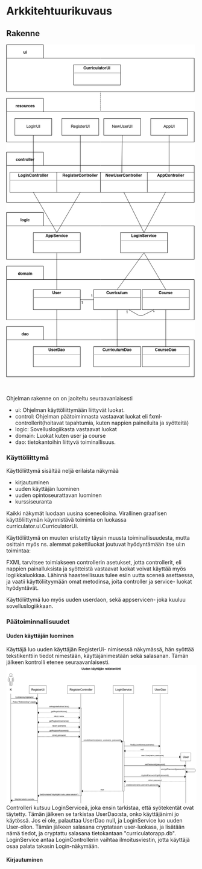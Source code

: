# Arkkitehtuurikuvaus
## Rakenne
<img src ="https://raw.githubusercontent.com/nothros/ot-harjoitustyo/master/CurriculatorApp/dokumentaatio/kuvat/paakaavio.png" width="500"> 

<p>&nbsp;</p>

<p> Ohjelman rakenne on on jaoiteltu seuraavanlaisesti</p>

  - ui: Ohjelman käyttöliittymään liittyvät luokat.
  - control: Ohjelman päätoiminnasta vastaavat luokat eli fxml- controllerit(hoitavat tapahtumia, kuten nappien paineiluita ja syötteitä)
  - logic: Sovelluslogiikasta vastaavat luokat
  - domain: Luokat kuten user ja course
  - dao: tietokantoihin liittyvä toiminallisuus.
  

### Käyttöliittymä

Käyttöliittymä sisältää neljä erilaista näkymää

   - kirjautuminen
   - uuden käyttäjän luominen
   - uuden opintoseurattavan luominen
   - kurssiseuranta

Kaikki näkymät luodaan uusina sceneolioina.
Virallinen graafisen käyttöliittymän käynnistävä toiminta on luokassa curriculator.ui.CurriculatorUi.

Käyttöliittymä on muuten eristetty täysin muusta toiminallisuudesta, mutta osittain myös ns. alemmat pakettiluokat joutuvat hyödyntämään itse ui:n toimintaa:

FXML tarvitsee toimiakseen controllerin asetukset, jotta controllerit, eli nappien painalluksista ja syötteistä vastaavat luokat voivat käyttää myös logiikkaluokkaa. Lähinnä haasteellisuus tulee esiin uutta sceneä asettaessa, ja vaatii käyttöliityymään omat metodinsa, joita controller ja service- luokat hyödyntävät.


Käyttöliittymä luo myös uuden userdaon, sekä appservicen- joka kuuluu sovelluslogiikkaan.

### Päätoiminnallisuudet
#### Uuden käyttäjän luominen
Käyttäjä luo uuden käyttäjän RegisterUi- nimisessä näkymässä, hän syöttää tekstikenttiin tiedot nimestään, käyttäjänimestään sekä salasanan. Tämän jälkeen kontrolli etenee seuraavanlaisesti.
<img src ="https://raw.githubusercontent.com/nothros/ot-harjoitustyo/master/CurriculatorApp/dokumentaatio/kuvat/uusikayttajakaavio.png">
Controlleri kutsuu LoginServiceä, joka ensin tarkistaa, että syötekentät ovat täytetty. Tämän jälkeen se tarkistaa UserDao:sta, onko käyttäjänimi jo käytössä. Jos ei ole, palauttaa UserDao null, ja LoginService luo uuden User-olion. Tämän jälkeen salasana cryptataan user-luokasa, ja lisätään nämä tiedot, ja cryptattu salasana tietokantaan "curriculatorapp.db". LoginService antaa LoginControllerin vaihtaa ilmoitusviestin, jotta käyttäjä osaa palata takasin Login-näkymään.
#### Kirjautuminen




